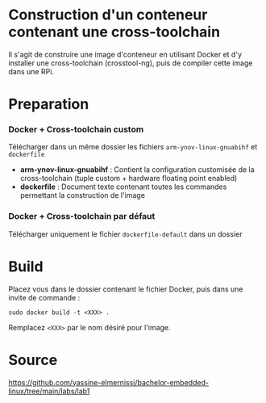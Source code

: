 # Construction d'un conteneur contenant une cross-toolchain
Il s'agit de construire une image d'conteneur en utilisant Docker et d'y installer une cross-toolchain (crosstool-ng), puis de compiler cette image dans une RPi.

# Preparation  

### Docker + Cross-toolchain custom
Télécharger dans un même dossier les fichiers `arm-ynov-linux-gnuabihf` et `dockerfile`
- **arm-ynov-linux-gnuabihf** : Contient la configuration customisée de la cross-toolchain (tuple custom + hardware floating point enabled)
- **dockerfile** : Document texte contenant toutes les commandes permettant la construction de l'image

### Docker + Cross-toolchain par défaut
Télécharger uniquement le fichier `dockerfile-default` dans un dossier

# Build 
Placez vous dans le dossier contenant le fichier Docker, puis dans une invite de commande :  
```
sudo docker build -t <XXX> . 
```

Remplacez `<XXX>` par le nom désiré pour l'image.

# Source 
https://github.com/yassine-elmernissi/bachelor-embedded-linux/tree/main/labs/lab1
